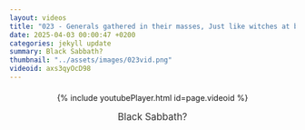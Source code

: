 ```yaml
---
layout: videos
title: "023 - Generals gathered in their masses, Just like witches at black masses"
date: 2025-04-03 00:00:47 +0200
categories: jekyll update
summary: Black Sabbath?
thumbnail: "../assets/images/023vid.png"
videoid: axs3qyOcD98
---
```


<div style="text-align: center; margin-top: 20px;">
  {% include youtubePlayer.html id=page.videoid %}
  <p style="margin-top: 15px; font-size: 1.2em; color: #333;">
    Black Sabbath?
  </p>
</div>
